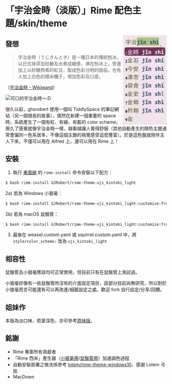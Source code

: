 # 「宇治金時（淡版）」Rime 配色主題/skin/theme

<img align=right src="https://raw.githubusercontent.com/GJRobert/rime-theme-uji_kintoki_light/master/screenshot.png">

## 發想
> 宇治金時（うじきんとき）是一種日本的傳統刨冰，以日式抹茶加砂糖及水煮成糖漿，淋在刨冰上，旁邊加上以砂糖熬煮的紅豆，製成色彩分明的甜品。也有人加上白色的糯米糰子，增加色彩及口感。

（[宇治金時 - Wikiwand](https://www.wikiwand.com/zh-tw/宇治金時)）

![可口的宇治金時〜:D](https://upload.wikimedia.org/wikipedia/commons/thumb/6/60/Kakigoori.jpg/320px-Kakigoori.jpg)

很久以前，ghsrobert 使用一個叫 TiddlySpace 的筆記網站（另一個很長的故事），偶然在新建一個重要的 space 時，系統產生了一個有紅、有綠、有藍的 color scheme，用久了感覺就像宇治金時一樣，越看越讓人覺得舒服（其他自動產生的顏色主題通常會偏同一色系居多，不像這個主題的視覺感受這麼豐富）。於是這色盤就陪伴主人下來，不僅可以用在 Alfred 上，還可以用在 Rime 上！

## 安裝

1) 執行 [東風破](https://github.com/rime/plum) 的 `rime-install` 命令安裝以下配方：

```bash
$ bash rime-install GJRobert/rime-theme-uji_kintoki_light
```

2a) 若為 Windows 小狼毫：

```bash
$ bash rime-install GJRobert/rime-theme-uji_kintoki_light:customize:frontend=weasel
```

2b) 若為 macOS 鼠鬚管：

```bash
$ bash rime-install GJRobert/rime-theme-uji_kintoki_light:customize:frontend=squirrel
```

3) 最後在 weasel.custom.yaml 或 squirrel.custom.yaml 中，將 `style/color_scheme:` 改為 `uji_kintoki_light`

## 相容性
鼠鬚管及小狼毫應該均可正常使用，但目前只有在鼠鬚管上測試過。

小狼毫好像有一些鼠鬚管所沒有的介面設定項目，該部分目前尚無研究，所以對於小狼毫而言可能還有可以再改進/細膩設定之處。歡迎 fork 自行設定/分享/回饋。

## 姐妹作
本版為淡口味，若愛深色，亦可參考[原味版](https://github.com/GJRobert/rime-theme-uji_kintoki)。

## 銘謝
* Rime 專案所有貢獻者
* 「Rime 西米」產生器（[小狼毫用](https://bennyyip.github.io/Rime-See-Me/)/[鼠鬚管用](https://gjrobert.github.io/Rime-See-Me-squirrel/)）加速調色過程
* 自動安裝部署之做法係參考 [lotem/rime-theme-windows10](https://github.com/lotem/rime-theme-windows10)，感謝 Lotem 弓辰
* MacDown
